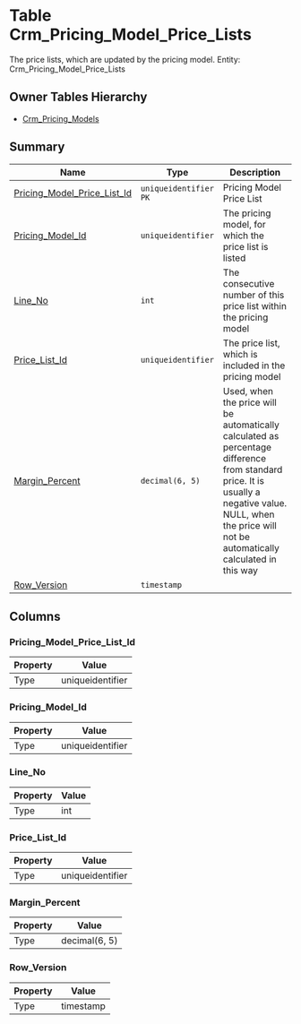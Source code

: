# Table Crm_Pricing_Model_Price_Lists

The price lists, which are updated by the pricing model. Entity: Crm_Pricing_Model_Price_Lists

## Owner Tables Hierarchy

* [Crm_Pricing_Models](Crm_Pricing_Models.md)

## Summary

| Name | Type | Description |
| - | - | --- |
|[Pricing_Model_Price_List_Id](#pricing_model_price_list_id)|`uniqueidentifier` `PK`|Pricing Model Price List|
|[Pricing_Model_Id](#pricing_model_id)|`uniqueidentifier` |The pricing model, for which the price list is listed|
|[Line_No](#line_no)|`int` |The consecutive number of this price list within the pricing model|
|[Price_List_Id](#price_list_id)|`uniqueidentifier` |The price list, which is included in the pricing model|
|[Margin_Percent](#margin_percent)|`decimal(6, 5)` |Used, when the price will be automatically calculated as percentage difference from standard price. It is usually a negative value. NULL, when the price will not be automatically calculated in this way|
|[Row_Version](#row_version)|`timestamp` ||

## Columns

### Pricing_Model_Price_List_Id

| Property | Value |
| - | - |
|Type|uniqueidentifier|

### Pricing_Model_Id

| Property | Value |
| - | - |
|Type|uniqueidentifier|

### Line_No

| Property | Value |
| - | - |
|Type|int|

### Price_List_Id

| Property | Value |
| - | - |
|Type|uniqueidentifier|

### Margin_Percent

| Property | Value |
| - | - |
|Type|decimal(6, 5)|

### Row_Version

| Property | Value |
| - | - |
|Type|timestamp|


